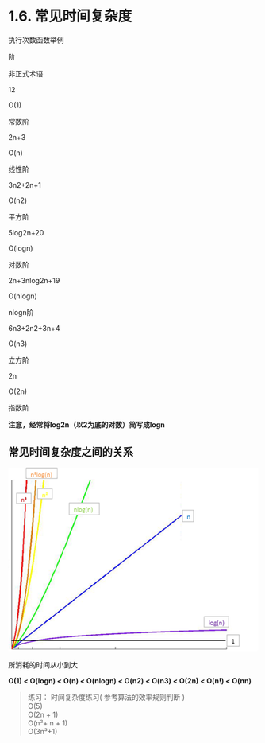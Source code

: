 # 1.6. 常见时间复杂度

执行次数函数举例

阶

非正式术语

12

O(1)

常数阶

2n+3

O(n)

线性阶

3n2+2n+1

O(n2)

平方阶

5log2n+20

O(logn)

对数阶

2n+3nlog2n+19

O(nlogn)

nlogn阶

6n3+2n2+3n+4

O(n3)

立方阶

2n

O(2n)

指数阶

**注意，经常将log2n（以2为底的对数）简写成logn**

常见时间复杂度之间的关系
------------

![算法效率关系](../images/算法效率关系.bmp)

所消耗的时间从小到大

**O(1) < O(logn) < O(n) < O(nlogn) < O(n2) < O(n3) < O(2n) < O(n!) < O(nn)**

> 练习： 时间复杂度练习( 参考算法的效率规则判断 )  
> O(5)  
> O(2n + 1)  
> O(n²+ n + 1)  
> O(3n³+1)